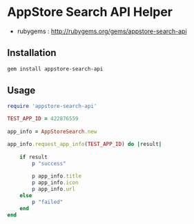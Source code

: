 # AppStore Search API Helper
- rubygems : http://rubygems.org/gems/appstore-search-api

## Installation

```sh
gem install appstore-search-api
```

## Usage
```ruby
require 'appstore-search-api'

TEST_APP_ID = 422876559
  
app_info = AppStoreSearch.new

app_info.request_app_info(TEST_APP_ID) do |result|
  
    if result
        p "success"
 
        p app_info.title
        p app_info.icon
        p app_info.url
    else
        p "failed"
    end
end
```

